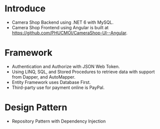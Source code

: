 # Introduce
- Camera Shop Backend using .NET 6 with MySQL.
- Camera Shop Frontend using Angular is built at https://github.com/PHUCMOI/CameraShop-UI--Angular.

# Framework
 - Authentication and Authorize with JSON Web Token.
 - Using LINQ, SQL, and Stored Procedures to retrieve data with support from Dapper, and AutoMapper.
 - Entity Framework uses Database First.
 - Third-party use for payment online is PayPal.

# Design Pattern 
 - Repository Pattern with Dependency Injection
